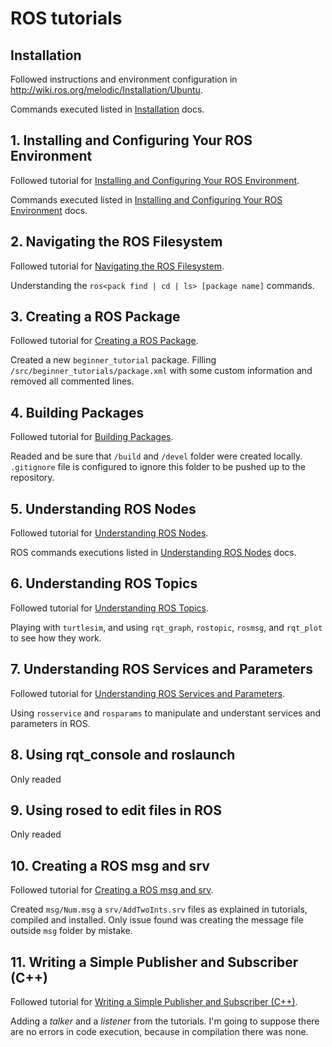 # ROS tutorials

## Installation

Followed instructions and environment configuration in http://wiki.ros.org/melodic/Installation/Ubuntu.

Commands executed listed in
[Installation](https://github.com/MarcReniuSanchez/ros_tutorials/tree/master/docs/0-installation.md) docs.

## 1. Installing and Configuring Your ROS Environment

Followed tutorial for [Installing and Configuring Your ROS Environment](http://wiki.ros.org/ROS/Tutorials/InstallingandConfiguringROSEnvironment).

Commands executed listed in
[Installing and Configuring Your ROS Environment](https://github.com/MarcReniuSanchez/ros_tutorials/tree/master/docs/1-install-and-config.md) docs.

## 2. Navigating the ROS Filesystem

Followed tutorial for [Navigating the ROS Filesystem](http://wiki.ros.org/ROS/Tutorials/NavigatingTheFilesystem).

Understanding the `ros<pack find | cd | ls> [package name]` commands.

## 3. Creating a ROS Package

Followed tutorial for [Creating a ROS Package](http://wiki.ros.org/ROS/Tutorials/CreatingPackage).

Created a new `beginner_tutorial` package. Filling `/src/beginner_tutorials/package.xml` with some custom information and removed all commented lines.

## 4. Building Packages

Followed tutorial for [Building Packages](http://wiki.ros.org/ROS/Tutorials/BuildingPackages).

Readed and be sure that `/build` and `/devel` folder were created locally. `.gitignore` file is configured to ignore this folder to be pushed up to the repository.

## 5. Understanding ROS Nodes

Followed tutorial for [Understanding ROS Nodes](http://wiki.ros.org/ROS/Tutorials/UnderstandingNodes).

ROS commands executions listed in [Understanding ROS Nodes](https://github.com/MarcReniuSanchez/ros_tutorials/tree/master/docs/5-ros-nodes.md) docs.

## 6. Understanding ROS Topics

Followed tutorial for [Understanding ROS Topics](http://wiki.ros.org/ROS/Tutorials/UnderstandingTopics).

Playing with `turtlesim`, and using `rqt_graph`, `rostopic`, `rosmsg`, and `rqt_plot` to see how they work.

## 7. Understanding ROS Services and Parameters

Followed tutorial for [Understanding ROS Services and Parameters](http://wiki.ros.org/ROS/Tutorials/UnderstandingServicesParams).

Using `rosservice` and `rosparams` to manipulate and understant services and parameters in ROS.

## 8. Using rqt_console and roslaunch

Only readed

## 9. Using rosed to edit files in ROS

Only readed

## 10. Creating a ROS msg and srv

Followed tutorial for [Creating a ROS msg and srv](http://wiki.ros.org/ROS/Tutorials/CreatingMsgAndSrv).

Created `msg/Num.msg` a `srv/AddTwoInts.srv` files as explained in tutorials, compiled and installed.
Only issue found was creating the message file outside `msg` folder by mistake.

## 11. Writing a Simple Publisher and Subscriber (C++)

Followed tutorial for [Writing a Simple Publisher and Subscriber (C++)](http://wiki.ros.org/ROS/Tutorials/WritingPublisherSubscriber%28c%2B%2B%29).

Adding a _talker_ and a _listener_ from the tutorials. I'm going to suppose there are no errors in code execution, because in compilation there was none.
